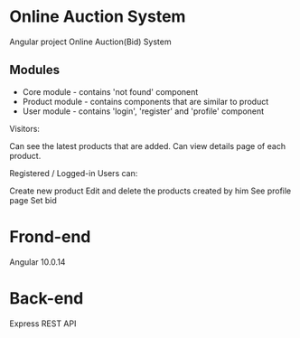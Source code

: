# Online Auction System
Angular project Online Auction(Bid) System

<h2>Modules</h2>

- Core module - contains 'not found' component 
- Product module - contains components that are similar to product 
- User module - contains 'login', 'register' and 'profile' component 

 Visitors:

Can see the latest products that are added. Can view details page of each product.

Registered / Logged-in Users can:

Create new product 
Edit and delete the products created by him See profile page Set bid

# Frond-end
Angular 10.0.14

# Back-end
Express REST API
